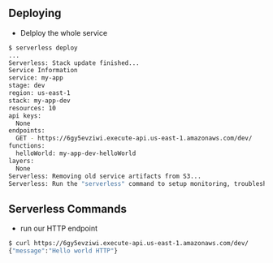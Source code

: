## Deploying

* Delploy the whole service
```bash
$ serverless deploy
...
Serverless: Stack update finished...
Service Information
service: my-app
stage: dev
region: us-east-1
stack: my-app-dev
resources: 10
api keys:
  None
endpoints:
  GET - https://6gy5evziwi.execute-api.us-east-1.amazonaws.com/dev/
functions:
  helloWorld: my-app-dev-helloWorld
layers:
  None
Serverless: Removing old service artifacts from S3...
Serverless: Run the "serverless" command to setup monitoring, troubleshooting and testing.
```


## Serverless Commands

* run our HTTP endpoint
```bash
$ curl https://6gy5evziwi.execute-api.us-east-1.amazonaws.com/dev/
{"message":"Hello world HTTP"}
```